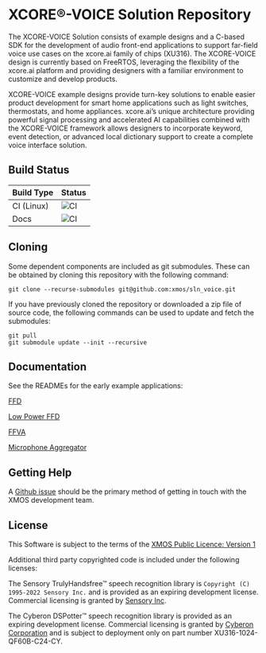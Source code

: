 # XCORE:registered:-VOICE Solution Repository

The XCORE-VOICE Solution consists of example designs and a C-based SDK for the development of audio front-end applications to support far-field voice use cases on the xcore.ai family of chips (XU316). The XCORE-VOICE design is currently based on FreeRTOS, leveraging the flexibility of the xcore.ai platform and providing designers with a familiar environment to customize and develop products.

XCORE-VOICE example designs provide turn-key solutions to enable easier product development for smart home applications such as light switches, thermostats, and home appliances. xcore.ai’s unique architecture providing powerful signal processing and accelerated AI capabilities combined with the XCORE-VOICE framework allows designers to incorporate keyword, event detection, or advanced local dictionary support to create a complete voice interface solution.

## Build Status

Build Type       |    Status     |
-----------      | --------------|
CI (Linux)       | ![CI](https://github.com/xmos/sln_voice/actions/workflows/ci.yml/badge.svg?branch=develop&event=push) |
Docs             | ![CI](https://github.com/xmos/sln_voice/actions/workflows/docs.yml/badge.svg?branch=develop&event=push) |

## Cloning

Some dependent components are included as git submodules. These can be obtained by cloning this repository with the following command:

    git clone --recurse-submodules git@github.com:xmos/sln_voice.git

If you have previously cloned the repository or downloaded a zip file of source code, the following commands can be used to update and fetch the submodules:

    git pull
    git submodule update --init --recursive

## Documentation

See the READMEs for the early example applications:

[FFD](https://github.com/xmos/sln_voice/blob/develop/examples/ffd/README.md)

[Low Power FFD](https://github.com/xmos/sln_voice/blob/develop/examples/low_power_ffd/README.md)

[FFVA](https://github.com/xmos/sln_voice/blob/develop/examples/ffva/README.md)

[Microphone Aggregator](https://github.com/xmos/sln_voice/blob/develop/examples/mic_aggregator/README.rst)

## Getting Help

A [Github issue](https://github.com/xmos/sln_voice/issues/new/choose) should be the primary method of getting in touch with the XMOS development team.

## License

This Software is subject to the terms of the [XMOS Public Licence: Version 1](https://github.com/xmos/sln_voice/blob/develop/LICENSE.rst)

Additional third party copyrighted code is included under the following licenses:

The Sensory TrulyHandsfree™ speech recognition library is `Copyright (C) 1995-2022 Sensory Inc.` and is provided as an expiring development license. Commercial licensing is granted by [Sensory Inc](https://www.sensory.com/).

The Cyberon DSPotter™ speech recognition library is provided as an expiring development license. Commercial licensing is granted by [Cyberon Corporation](https://www.cyberon.com.tw/) and is subject to deployment only on part number XU316-1024-QF60B-C24-CY.
